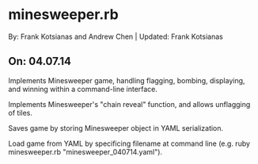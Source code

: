 minesweeper.rb
===========================
By:       Frank Kotsianas and Andrew Chen     |       Updated:  Frank Kotsianas 

On:       04.07.14
---------------------

Implements Minesweeper game, handling flagging, bombing, displaying, and winning within a command-line interface.

Implements Minesweeper's "chain reveal" function, and allows unflagging of tiles.

Saves game by storing Minesweeper object in YAML serialization. 

Load game from YAML by specificing filename at command line (e.g. ruby minesweeper.rb "minesweeper_040714.yaml").

